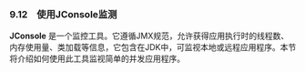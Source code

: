 ### 9.12　使用JConsole监测

**JConsole** 是一个监控工具。它遵循JMX规范，允许获得应用执行时的线程数、内存使用量、类加载等信息，它包含在JDK中，可监视本地或远程应用程序。本节将介绍如何使用此工具监视简单的并发应用程序。

